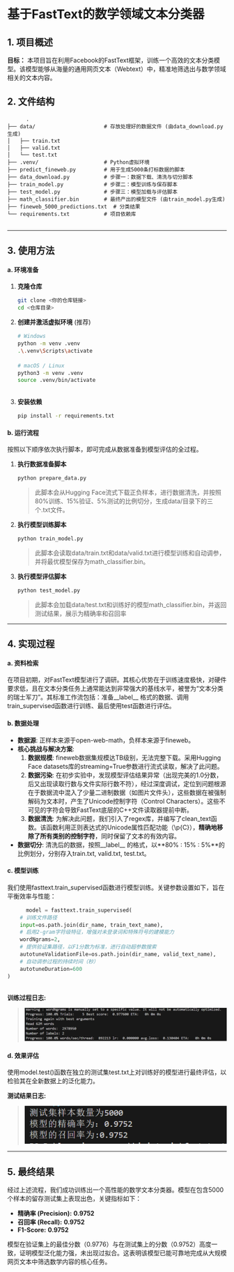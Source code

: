 # 基于FastText的数学领域文本分类器

## 1. 项目概述

**目标：** 本项目旨在利用Facebook的FastText框架，训练一个高效的文本分类模型。该模型能够从海量的通用网页文本（Webtext）中，精准地筛选出与数学领域相关的文本内容。

## 2. 文件结构

```
      .
├── data/                      # 存放处理好的数据文件 (由data_download.py生成)
│   ├── train.txt
│   ├── valid.txt
│   └── test.txt
├── .venv/                     # Python虚拟环境
├── predict_fineweb.py         # 用于生成5000条打标数据的脚本
├── data_download.py           # 步骤一：数据下载、清洗与切分脚本
├── train_model.py             # 步骤二：模型训练与保存脚本
├── test_model.py              # 步骤三：模型加载与评估脚本
├── math_classifier.bin        # 最终产出的模型文件 (由train_model.py生成)
├── fineweb_5000_predictions.txt  # 分类结果
└── requirements.txt           # 项目依赖库
    
```

------



## 3. 使用方法

#### a. 环境准备

1. **克隆仓库**

   ```bash
   git clone <你的仓库链接>
   cd <仓库目录>
   ```

2. **创建并激活虚拟环境** (推荐)

   ```bash
   # Windows
   python -m venv .venv
   .\.venv\Scripts\activate
   
   # macOS / Linux
   python3 -m venv .venv
   source .venv/bin/activate
       
   ```

3. **安装依赖**

   ```bash
   pip install -r requirements.txt
   ```

#### b. 运行流程

按照以下顺序依次执行脚本，即可完成从数据准备到模型评估的全过程。

1. **执行数据准备脚本**

   ```bash
   python prepare_data.py
   ```

   > 此脚本会从Hugging Face流式下载正负样本，进行数据清洗，并按照80%训练、15%验证、5%测试的比例切分，生成data/目录下的三个.txt文件。

2. **执行模型训练脚本**

   ```bash
   python train_model.py
   ```

   > 此脚本会读取data/train.txt和data/valid.txt进行模型训练和自动调参，并将最优模型保存为math_classifier.bin。

3. **执行模型评估脚本**

   ```bash
   python test_model.py  
   ```

   > 此脚本会加载data/test.txt和训练好的模型math_classifier.bin，并返回测试结果，展示为精确率和召回率

------



## 4. 实现过程

#### a. 资料检索

在项目初期，对FastText模型进行了调研。其核心优势在于训练速度极快，对硬件要求低，且在文本分类任务上通常能达到非常强大的基线水平，被誉为“文本分类的瑞士军刀”。其标准工作流包括：准备__label__<tag> <text>格式的数据、调用train_supervised函数进行训练、最后使用test函数进行评估。

#### b. 数据处理

- **数据源**: 正样本来源于open-web-math，负样本来源于fineweb。
- **核心挑战与解决方案**:
  1. **数据规模**: fineweb数据集规模达TB级别，无法完整下载。采用Hugging Face datasets库的streaming=True参数进行流式读取，解决了此问题。
  2. **数据污染**: 在初步实验中，发现模型评估结果异常（出现完美的1.0分数，后又出现读取行数与文件实际行数不符），经过深度调试，定位到问题根源在于数据流中混入了少量二进制数据（如图片文件头），这些数据在被强制解码为文本时，产生了Unicode控制字符（Control Characters）。这些不可见的字符会导致FastText底层的C++文件读取器提前中断。
  3. **数据清洗**: 为解决此问题，我们引入了regex库，并编写了clean_text函数。该函数利用正则表达式的Unicode属性匹配功能（\p{C}），**精确地移除了所有类别的控制字符**，同时保留了文本的有效内容。
- **数据切分**: 清洗后的数据，按照__label__<tag> <text>的格式，以**80% : 15% : 5%**的比例划分，分别存入train.txt, valid.txt, test.txt。

#### c. 模型训练

我们使用fasttext.train_supervised函数进行模型训练。关键参数设置如下，旨在平衡效率与性能：

```python
      model = fasttext.train_supervised(
    # 训练文件路径
    input=os.path.join(dir_name, train_text_name),
    # 启用2-gram字符级特征，增强对未登录词和特殊符号的建模能力
    wordNgrams=2,
    # 提供验证集路径，以F1分数为标准，进行自动超参数搜索
    autotuneValidationFile=os.path.join(dir_name, valid_text_name),
    # 自动调参过程的持续时间（秒）
    autotuneDuration=600
)
    
```

**训练过程日志:**

> ![image-20250706213926816](images\image-20250706213926816.png)

#### d. 效果评估

使用model.test()函数在独立的测试集test.txt上对训练好的模型进行最终评估，以检验其在全新数据上的泛化能力。

**测试结果日志:**

> ![image-20250706214047642](images\image-20250706214047642.png)

------



## 5. 最终结果

经过上述流程，我们成功训练出一个高性能的数学文本分类器。模型在包含5000个样本的留存测试集上表现出色，关键指标如下：

- **精确率 (Precision):** **0.9752**
- **召回率 (Recall):** **0.9752**
- **F1-Score:** **0.9752**

模型在验证集上的最佳分数（0.9776）与在测试集上的分数（0.9752）高度一致，证明模型泛化能力强，未出现过拟合。这表明该模型已能可靠地完成从大规模网页文本中筛选数学内容的核心任务。